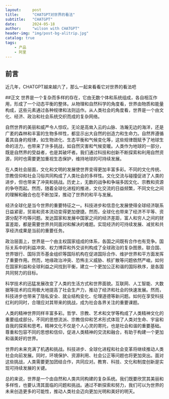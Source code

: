 ```yaml
---
layout:     post
title:      "CHATGPT对世界的看法"
subtitle:   "CHATGPT"
date:       2024-05-18
author:     "wilson with CHATGPT"
header-img: "img/post-bg-alitrip.jpg"
catalog: true
tags:
    - 产品
    - 阿里
---
```


## 前言

近几年，CHATGPT越来越六了，那么一起来看看它对世界的看法吧

##正文
世界是一个复杂而多样的存在，它由无数个体和系统组成，各自相互作用，形成了一个动态平衡的整体。从物理和自然科学的角度看，世界由物质和能量构成，这些元素通过各种规律和法则运作。从人类社会的角度看，世界是一个由文化、经济、政治和社会系统交织而成的复杂网络。

自然世界的美丽和威严令人惊叹。无论是高耸入云的山脉、浩瀚无边的海洋，还是广袤的森林和丰富的生物多样性，都显示出大自然的创造力和生命力。自然界遵循着其自身的规律，如生物进化、生态平衡和气候变化等，这些规律既赋予了地球生命的活力，也带来了许多挑战，如自然灾害和气候变暖。人类作为地球的一部分，既是自然界的受益者，也是其破坏者。我们通过科技和创新不断探索和利用自然资源，同时也需要更加重视生态保护，维持地球的可持续发展。

在人类社会层面，文化和文明的发展使世界变得更加丰富多彩。不同的文化传统、宗教信仰和社会习俗共同构成了人类社会的多样性。文化交流与碰撞促进了人类的进步，但也带来了冲突和挑战。历史上，无数的战争和争端多因文化、宗教和资源的争夺而起。然而，随着全球化进程的推进，文化交流的日益频繁，不同文化之间的理解和融合也在不断加深，推动了世界的和平与发展。

经济全球化是当今世界的重要特征之一。科技进步和信息化发展使得全球经济联系日益紧密，贸易和资本流动变得更加便捷。然而，全球化也带来了经济不平等、资源分配不均等问题。发达国家和发展中国家之间的经济差距，富人和穷人之间的财富差距，都是需要世界共同面对和解决的难题。实现经济的可持续发展、减贫和共享经济成果是当前的重要任务。

政治层面上，世界是一个由主权国家组成的体系，各国之间既有合作也有竞争。国际关系中的利益冲突、权力博弈和外交谈判构成了全球政治的复杂图景。联合国、世界银行、国际货币基金组织等国际机构在促进国际合作、维护世界和平方面发挥了重要作用。然而，地缘政治冲突、恐怖主义威胁、核扩散等问题依然严峻。如何在国家利益和全球利益之间找到平衡，建立一个更加公正和谐的国际秩序，是各国共同努力的目标。

科学技术的迅猛发展改变了人类的生活方式和世界面貌。互联网、人工智能、大数据等技术的应用极大地提高了社会生产力，推动了经济和社会的快速发展。然而，科技进步也带来了隐私安全、就业结构变化、伦理道德等新问题。如何在享受科技红利的同时，合理应对其带来的挑战，成为社会各界关注的重要课题。

人类的精神世界同样丰富多彩。哲学、宗教、艺术和文学等构成了人类精神文化的重要组成部分。不同的思想流派、宗教信仰和艺术形式体现了人类对生命、宇宙和自我的探索和思考。精神文化不仅是个人心灵的寄托，也是社会和谐的重要基础。尊重和包容不同的思想和信仰，促进人类精神的交流和融合，有助于构建一个更加和谐美好的世界。

世界的未来充满了机遇和挑战。科技进步、全球化进程和社会变革将继续推动人类社会向前发展。同时，环境保护、资源利用、社会公正等问题也将更加突出。面对这些挑战，人类需要更加团结合作，共同应对。教育、科技、文化和制度创新是实现可持续发展的关键。

总的来说，世界是一个由自然和人类共同构建的复杂系统。我们既要欣赏其美丽和多样性，也要认清其面临的问题和挑战。通过不断探索和努力，我们可以为世界的未来创造更多的可能性，推动人类社会迈向更加光明和美好的明天。
